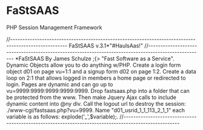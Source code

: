 # FaStSAAS
PHP Session Management Framework

//-----------------------------------------------------------------------------------------------------
FaStSAAS v.3.1*"#HaulsAas!"
//-----------------------------------------------------------------------------------------------------
*FaStSAAS By James Schulze ;{>
"Fast Software as a Service".
Dynamic Objects allow you to do anything w/PHP.
Create a login form object d01 on page vu=1:1 and a signup form d02 on page 1:2.
Create a data loop on 2:1 that allows logged in members a home page or redirected to login.
Pages are dynamic and can go up to vu=9999:9999:9999:9999:9999.
Drop fastsaas.php into a folder that can be protected from the www.
Then make Jquery Ajax calls to include dynamic content into @ny div.
Call the logout url to destroy the session: ./www-cgi/fastsaas.php?vu=9999.
Name "d01_usrid_1_1_113_2_1_1" each variable is as follows: explode('_',$variable);.
//-----------------------------------------------------------------------------------------------------
